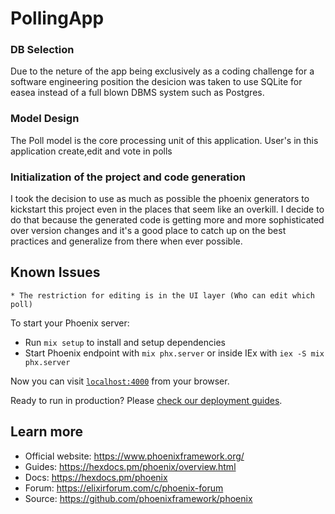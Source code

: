# PollingApp

### DB Selection
Due to the neture of the app being exclusively as a coding challenge for a software engineering position the desicion was taken to 
use SQLite for easea instead of a full blown DBMS system such as Postgres. 

### Model Design 
The Poll model is the core processing unit of this application. User's in this application create,edit and vote in polls

### Initialization of the project and code generation 
I took the decision to use as much as possible the phoenix generators to kickstart this project even in the places that seem like an overkill. I decide to do that because the generated code is getting more and more sophisticated over version changes and it's a good place to catch up on the best practices and generalize from there when ever possible. 

## Known Issues 
    * The restriction for editing is in the UI layer (Who can edit which poll)


To start your Phoenix server:

  * Run `mix setup` to install and setup dependencies
  * Start Phoenix endpoint with `mix phx.server` or inside IEx with `iex -S mix phx.server`

Now you can visit [`localhost:4000`](http://localhost:4000) from your browser.

Ready to run in production? Please [check our deployment guides](https://hexdocs.pm/phoenix/deployment.html).

## Learn more

  * Official website: https://www.phoenixframework.org/
  * Guides: https://hexdocs.pm/phoenix/overview.html
  * Docs: https://hexdocs.pm/phoenix
  * Forum: https://elixirforum.com/c/phoenix-forum
  * Source: https://github.com/phoenixframework/phoenix
